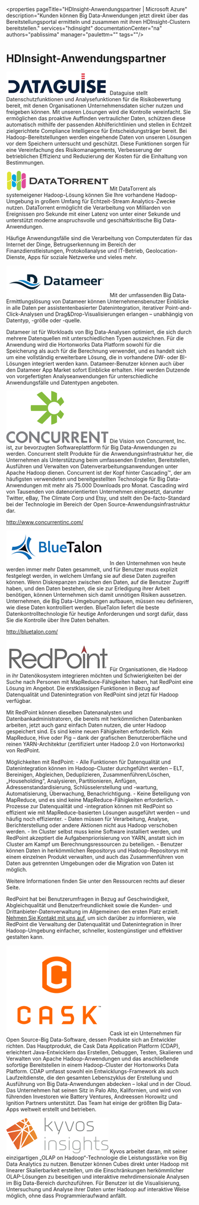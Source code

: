 <properties pageTitle="HDInsight-Anwendungspartner | Microsoft Azure" description="Kunden können Big Data-Anwendungen jetzt direkt über das Bereitstellungsportal ermitteln und zusammen mit ihren HDInsight-Clustern bereitstellen." services="hdinsight" documentationCenter="na" authors="pablissima" manager="paulettm="" tags=""/>
<tags 
	ms.service="hdinsight"
	ms.devlang="na"
	ms.topic="article"
	ms.tgt_pltfrm="na"
	ms.workload="na"
	ms.date="09/25/2015"
	ms.author="paulettm"/>
# HDInsight-Anwendungspartner

![](media/hdinsight-application-partners/dataguise1.png) Dataguise stellt Datenschutzfunktionen und Analysefunktionen für die Risikobewertung bereit, mit denen Organisationen Unternehmensdaten sicher nutzen und freigeben können. Mit unseren Lösungen wird die Kontrolle vereinfacht. Sie ermöglichen das proaktive Auffinden vertraulicher Daten, schützen diese automatisch mithilfe der passenden Abhilferichtlinien und stellen in Echtzeit zielgerichtete Compliance Intelligence für Entscheidungsträger bereit. Bei Hadoop-Bereitstellungen werden eingehende Daten von unseren Lösungen vor dem Speichern untersucht und geschützt. Diese Funktionen sorgen für eine Vereinfachung des Risikomanagements, Verbesserung der betrieblichen Effizienz und Reduzierung der Kosten für die Einhaltung von Bestimmungen.

![](media/hdinsight-application-partners/datatorrent2.png) Mit DataTorrent als systemeigener Hadoop-Lösung können Sie Ihre vorhandene Hadoop-Umgebung in großem Umfang für Echtzeit-Stream Analytics-Zwecke nutzen. DataTorrent ermöglicht die Verarbeitung von Milliarden von Ereignissen pro Sekunde mit einer Latenz von unter einer Sekunde und unterstützt moderne anspruchsvolle und geschäftskritische Big Data-Anwendungen.

Häufige Anwendungsfälle sind die Verarbeitung von Computerdaten für das Internet der Dinge, Betrugserkennung im Bereich der Finanzdienstleistungen, Protokollanalyse und IT-Betrieb, Geolocation-Dienste, Apps für soziale Netzwerke und vieles mehr.

![](media/hdinsight-application-partners/datameer3.png) Mit der umfassenden Big Data-Ermittlungslösung von Datameer können Unternehmensbenutzer Einblicke in alle Daten per assistentenbasierter Datenintegration, iterativer Point-and-Click-Analysen und Drag&Drop-Visualisierungen erlangen – unabhängig von Datentyp, -größe oder -quelle.

Datameer ist für Workloads von Big Data-Analysen optimiert, die sich durch mehrere Datenquellen mit unterschiedlichen Typen auszeichnen. Für die Anwendung wird die Hortonworks Data Platform sowohl für die Speicherung als auch für die Berechnung verwendet, und es handelt sich um eine vollständig erweiterbare Lösung, die in vorhandene DW- oder BI-Lösungen integriert werden kann. Datameer-Benutzer können auch über den Datameer App Market sofort Einblicke erhalten. Hier werden Dutzende von vorgefertigten Analyseanwendungen für unterschiedliche Anwendungsfälle und Datentypen angeboten.

![](media/hdinsight-application-partners/concurrent4.png) Die Vision von Concurrent, Inc. ist, zur bevorzugten Softwareplattform für Big Data-Anwendungen zu werden. Concurrent stellt Produkte für die Anwendungsinfrastruktur her, die Unternehmen als Unterstützung beim umfassenden Erstellen, Bereitstellen, Ausführen und Verwalten von Datenverarbeitungsanwendungen unter Apache Hadoop dienen. Concurrent ist der Kopf hinter Cascading™, der am häufigsten verwendeten und bereitgestellten Technologie für Big Data-Anwendungen mit mehr als 75.000 Downloads pro Monat. Cascading wird von Tausenden von datenorientierten Unternehmen eingesetzt, darunter Twitter, eBay, The Climate Corp und Etsy, und stellt den De-facto-Standard bei der Technologie im Bereich der Open Source-Anwendungsinfrastruktur dar.

http://www.concurrentinc.com/

![](media/hdinsight-application-partners/bluetalon5.png) In den Unternehmen von heute werden immer mehr Daten gesammelt, und für Benutzer muss explizit festgelegt werden, in welchem Umfang sie auf diese Daten zugreifen können. Wenn Diskrepanzen zwischen den Daten, auf die Benutzer Zugriff haben, und den Daten bestehen, die sie zur Erledigung ihrer Arbeit benötigen, können Unternehmen sich damit unnötigen Risiken aussetzen. Unternehmen, die Big Data-Umgebungen aufbauen, müssen neu definieren, wie diese Daten kontrolliert werden. BlueTalon liefert die beste Datenkontrolltechnologie für heutige Anforderungen und sorgt dafür, dass Sie die Kontrolle über Ihre Daten behalten.

http://bluetalon.com/

![](media/hdinsight-application-partners/redpoint6.png) Für Organisationen, die Hadoop in ihr Datenökosystem integrieren möchten und Schwierigkeiten bei der Suche nach Personen mit MapReduce-Fähigkeiten haben, hat RedPoint eine Lösung im Angebot. Die erstklassigen Funktionen in Bezug auf Datenqualität und Datenintegration von RedPoint sind jetzt für Hadoop verfügbar.

Mit RedPoint können dieselben Datenanalysten und Datenbankadministratoren, die bereits mit herkömmlichen Datenbanken arbeiten, jetzt auch ganz einfach Daten nutzen, die unter Hadoop gespeichert sind. Es sind keine neuen Fähigkeiten erforderlich. Kein MapReduce, Hive oder Pig – dank der grafischen Benutzeroberfläche und reinen YARN-Architektur (zertifiziert unter Hadoop 2.0 von Hortonworks) von RedPoint.

Möglichkeiten mit RedPoint: - Alle Funktionen für Datenqualität und Datenintegration können im Hadoop-Cluster durchgeführt werden – ELT, Bereinigen, Abgleichen, Deduplizieren, Zusammenführen/Löschen, „Householding“, Analysieren, Partitionieren, Anfügen, Adressenstandardisierung, Schlüsselerstellung und -wartung, Automatisierung, Überwachung, Benachrichtigung. - Keine Beteiligung von MapReduce, und es sind keine MapReduce-Fähigkeiten erforderlich. - Prozesse zur Datenqualität und -integration können mit RedPoint so effizient wie mit MapReduce-basierten Lösungen ausgeführt werden – und häufig noch effizienter. - Daten müssen für Verarbeitung, Analyse, Berichterstellung oder andere Aktionen nicht aus Hadoop verschoben werden. - Im Cluster selbst muss keine Software installiert werden, und RedPoint akzeptiert die Aufgabenpriorisierung von YARN, anstatt sich im Cluster am Kampf um Berechnungsressourcen zu beteiligen. - Benutzer können Daten in herkömmlichen Repositorys und Hadoop-Repositorys mit einem einzelnen Produkt verwalten, und auch das Zusammenführen von Daten aus getrennten Umgebungen oder die Migration von Daten ist möglich.

Weitere Informationen finden Sie unter den Ressourcen rechts auf dieser Seite.

RedPoint hat bei Benutzerumfragen in Bezug auf Geschwindigkeit, Abgleichqualität und Benutzerfreundlichkeit sowie die Kunden- und Drittanbieter-Datenverwaltung im Allgemeinen den ersten Platz erzielt. [Nehmen Sie Kontakt mit uns auf](http://www.redpoint.net/Products/BigData.aspx), um sich darüber zu informieren, wie RedPoint die Verwaltung der Datenqualität und Datenintegration in Ihrer Hadoop-Umgebung einfacher, schneller, kostengünstiger und effektiver gestalten kann.

![](media/hdinsight-application-partners/cask7.png) Cask ist ein Unternehmen für Open Source-Big Data-Software, dessen Produkte sich an Entwickler richten. Das Hauptprodukt, die Cask Data Application Platform (CDAP), erleichtert Java-Entwicklern das Erstellen, Debuggen, Testen, Skalieren und Verwalten von Apache Hadoop-Anwendungen und das anschließende sofortige Bereitstellen in einem Hadoop-Cluster der Hortonworks Data Platform. CDAP umfasst sowohl ein Entwicklungs-Framework als auch Laufzeitdienste, die den gesamten Lebenszyklus der Erstellung und Ausführung von Big Data-Anwendungen abdecken – lokal und in der Cloud. Das Unternehmen hat seinen Sitz in Palo Alto, Kalifornien, und wird von führenden Investoren wie Battery Ventures, Andreessen Horowitz und Ignition Partners unterstützt. Das Team hat einige der größten Big Data-Apps weltweit erstellt und betrieben.

![](media/hdinsight-application-partners/kyvos8.png) Kyvos arbeitet daran, mit seiner einzigartigen „OLAP on Hadoop“-Technologie die Leistungsstärke von Big Data Analytics zu nutzen. Benutzer können Cubes direkt unter Hadoop mit linearer Skalierbarkeit erstellen, um die Einschränkungen herkömmlicher OLAP-Lösungen zu beseitigen und interaktive mehrdimensionale Analysen im Big Data-Bereich durchzuführen. Für Benutzer ist die Visualisierung, Untersuchung und Analyse ihrer Daten unter Hadoop auf interaktive Weise möglich, ohne dass Programmieraufwand anfällt.

<!---HONumber=Oct15_HO3-->